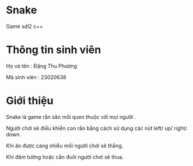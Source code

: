 # Snake
 Game sdl2 c++
# Thông tin sinh viên 
 Họ và tên : Đặng Thu Phương

 Mã sinh viên : 23020638
# Giới thiệu
 Snake là game rắn săn mồi quen thuộc với mọi người .
 
 Người chơi sẽ điều khiển con rắn bằng cách sử dụng các nút left/ up/ right/ down.
 
 Khi ăn được càng nhiều mồi người chơi sẽ thắng.
 
 Khi đâm tường hoặc cắn đuôi người chơi sẽ thua.
